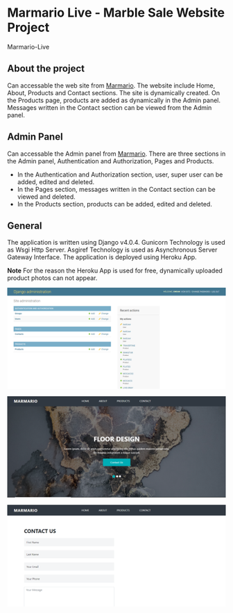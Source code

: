 # Marmario Live - Marble Sale Website Project
Marmario-Live

## About the project

Can accessable the web site from [Marmario](https://marmario.herokuapp.com/admin).
The website include Home, About, Products and Contact sections. The site is dynamically created. On the Products page, products are added as dynamically in the Admin panel. Messages written in the Contact section can be viewed from the Admin panel.

## Admin Panel

Can accessable the Admin panel from [Marmario](https://marmario.herokuapp.com/admin/). 
There are three sections in the Admin panel, Authentication and Authorization, Pages and Products.
- In the Authentication and Authorization section, user, super user can be added, edited and deleted.
- In the Pages section, messages written in the Contact section can be viewed and deleted.
- In the Products section, products can be added, edited and deleted.

## General

The application is written using Django v4.0.4.
Gunicorn Technology is used as Wsgi Http Server.
Asgiref Technology is used as Asynchronous Server Gateway Interface.
The application is deployed using Heroku App.

**Note**
For the reason the Heroku App is used for free, dynamically uploaded product photos can not appear.


![Admin](static/images/Admin.png)

![Home](static/images/Home.png)

![Contact](static/images/Contact.png)